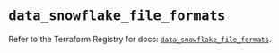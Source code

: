 # `data_snowflake_file_formats`

Refer to the Terraform Registry for docs: [`data_snowflake_file_formats`](https://registry.terraform.io/providers/snowflake-labs/snowflake/0.82.0/docs/data-sources/file_formats).
